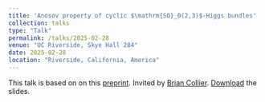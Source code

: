 ```yaml
---
title: 'Anosov property of cyclic $\mathrm{SO}_0(2,3)$-Higgs bundles'
collection: talks
type: "Talk"
permalink: /talks/2025-02-28
venue: "UC Riverside, Skye Hall 284"
date: 2025-02-28
location: "Riverside, California, America"
---
```


This talk is based on on this [preprint](https://arxiv.org/abs/2406.08118). Invited by [Brian Collier](https://sites.google.com/view/brian-collier/home). [Download](https://llddeddym.github.io/files/2025-02-28-Slides.pdf) the slides.
